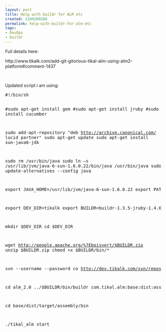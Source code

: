 ```yaml
---
layout: post
title: Help with buildr for ALM etc
created: 1294309288
permalink: help-with-buildr-for-alm-etc
tags:
- DevOps
- buildr
---
```

<p>Full details here:</p>
<p>http://www.tikalk.com/add-git-gitorious-tikal-alm-using-alm2-platform#comment-1437</p>
<p>&nbsp;</p>
<p>Updated script i am using:</p>
<pre class="brush: php;" title="code">
#!/bin/sh

#sudo apt-get install gem
#sudo apt-get install jruby
#sudo gem install cucumber


sudo add-apt-repository &quot;deb http://archive.canonical.com/ lucid partner&quot;
sudo apt-get update
sudo apt-get install sun-java6-jdk

sudo rm /usr/bin/java
sudo ln &ndash;s /usr/lib/jvm/java-6-sun-1.6.0.22/bin/java  /usr/bin/java
sudo update-alternatives --config java

export JAVA_HOME=/usr/lib/jvm/java-6-sun-1.6.0.22
export PATH=$PATH:$JAVA_HOME/bin


export DEV_DIR=tikalk
export BUILDR=buildr-1.3.5-jruby-1.4.0

mkdir $DEV_DIR
cd $DEV_DIR

wget http://people.apache.org/%7Eboisvert/$BUILDR.zip
unzip $BUILDR.zip
chmod +x $BUILDR/bin/*

svn --username  --password   co http://dev.tikalk.com/svn/repos/private_branches/alm_2.0

cd alm_2.0
../$BUILDR/bin/buildr  com.tikal.alm:base:dist:assembly

cd base/dist/target/assembly/bin

./tikal_alm start

</pre>
<p>&nbsp;</p>
